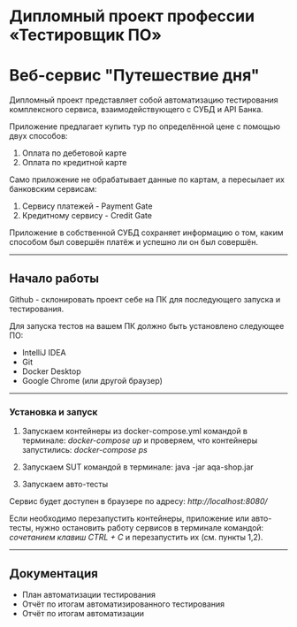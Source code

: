 # Дипломный проект профессии «Тестировщик ПО»

# Веб-сервис "Путешествие дня"

Дипломный проект представляет собой автоматизацию тестирования комплексного сервиса, взаимодействующего с СУБД и API Банка.

Приложение предлагает купить тур по определённой цене с помощью двух способов:

1. Оплата по дебетовой карте
2. Оплата по кредитной карте

Само приложение не обрабатывает данные по картам, а пересылает их банковским сервисам:

1. Сервису платежей - Payment Gate
2. Кредитному сервису - Credit Gate

Приложение в собственной СУБД сохраняет информацию о том, каким способом был совершён платёж и успешно ли он был совершён.

---

## Начало работы

Github - склонировать проект себе на ПК для последующего запуска и тестирования.

Для запуска тестов на вашем ПК должно быть установлено следующее ПО:
- IntelliJ IDEA
- Git
- Docker Desktop
- Google Chrome (или другой браузер)

---

### Установка и запуск

1) Запускаем контейнеры из docker-compose.yml командой в терминале: _docker-compose up_
и проверяем, что контейнеры запустились: _docker-compose ps_

2) Запускаем SUT командой в терминале: java -jar aqa-shop.jar

3) Запускаем авто-тесты

Сервис будет доступен в браузере по адресу: _http://localhost:8080/_

Если необходимо перезапустить контейнеры, приложение или авто-тесты, нужно остановить работу сервисов в терминале командой: _сочетанием клавиш CTRL + C_ и перезапустить их (см. пункты 1,2).

---

## Документация

- План автоматизации тестирования
- Отчёт по итогам автоматизированного тестирования
- Отчёт по итогам автоматизации